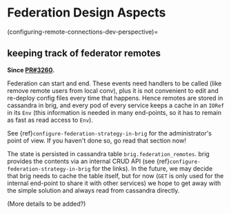 # Federation Design Aspects

(configuring-remote-connections-dev-perspective)=

## keeping track of federator remotes

**Since [PR#3260](https://github.com/wireapp/wire-server/pull/3260).**

Federation can start and end.  These events need handlers to be called
(like remove remote users from local conv), plus it is not convenient
to edit and re-deploy config files every time that happens.  Hence
remotes are stored in cassandra in brig, and every pod of every
service keeps a cache in an `IORef` in its `Env` (this information is
needed in many end-points, so it has to remain as fast as read access
to `Env`).

See {ref}`configure-federation-strategy-in-brig` for the
administrator's point of view.  If you haven't done so, go read that
section now!

The state is persisted in cassandra table `brig.federation_remotes`.
brig provides the contents via an internal CRUD API (see
{ref}`configure-federation-strategy-in-brig` for the links).  In the
future, we may decide that brig needs to cache the table itself, but
for now (`GET` is only used for the internal end-point to share it
with other services) we hope to get away with the simple solution and
always read from cassandra directly.

(More details to be added?)
